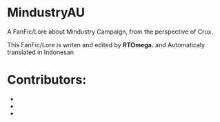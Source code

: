 # MindustryAU
A FanFic/Lore about Mindustry Campaign, from the perspective of Crux.

This FanFic/Lore is writen and edited by **RTOmega.** and Automaticaly translated in Indonesan

# Contributors:
-
-
-
